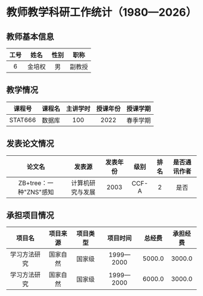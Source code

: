 # 教师教学科研工作统计（1980—2026）
## 教师基本信息
| 工号 | 姓名 | 性别 | 职称 |
| :----: | :----: | :----: | :----: |
| 6 | 金培权 | 男 | 副教授 |
## 教学情况
| 课程号 | 课程名 | 主讲学时 | 授课年份 | 授课学期 |
| :----: | :----: | :----: | :----: | :----: |
| STAT666 | 数据库 | 100 | 2022 | 春季学期 |
## 发表论文情况
| 论文名 | 发表源 | 发表年份 | 级别 | 排名 | 是否通讯作者 |
| :----: | :----: | :----: | :----: | :----: | :----: |
| ZB+tree：一种"ZNS"感知 | 计算机研究与发展 | 2003 | CCF-A | 2 | 是否 |
## 承担项目情况
| 项目名 | 项目来源 | 项目类型 | 项目时间 | 总经费 | 承担经费 |
| :----: | :----: | :----: | :----: | :----: | :----: |
| 学习方法研究 | 国家自然 | 国家级 | 1999—2000 | 5000.0 | 3000.0 |
| 学习方法研究 | 国家自然 | 国家级 | 1999—2000 | 6000.0 | 3000.0 |
